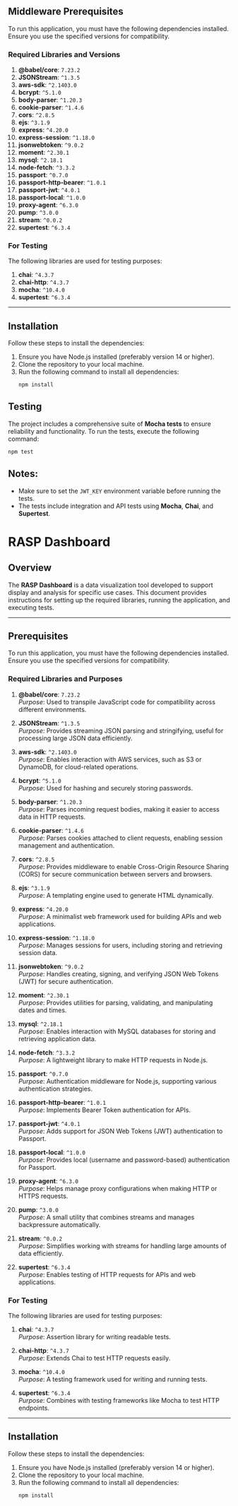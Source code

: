 

## Middleware Prerequisites
To run this application, you must have the following dependencies installed. Ensure you use the specified versions for compatibility.

### Required Libraries and Versions

1. **@babel/core**: `7.23.2`
2. **JSONStream**: `^1.3.5`
3. **aws-sdk**: `^2.1403.0`
4. **bcrypt**: `^5.1.0`
5. **body-parser**: `^1.20.3`
6. **cookie-parser**: `^1.4.6`
7. **cors**: `^2.8.5`
8. **ejs**: `^3.1.9`
9. **express**: `^4.20.0`
10. **express-session**: `^1.18.0`
11. **jsonwebtoken**: `^9.0.2`
12. **moment**: `^2.30.1`
13. **mysql**: `^2.18.1`
14. **node-fetch**: `^3.3.2`
15. **passport**: `^0.7.0`
16. **passport-http-bearer**: `^1.0.1`
17. **passport-jwt**: `^4.0.1`
18. **passport-local**: `^1.0.0`
19. **proxy-agent**: `^6.3.0`
20. **pump**: `^3.0.0`
21. **stream**: `^0.0.2`
22. **supertest**: `^6.3.4`

### For Testing
The following libraries are used for testing purposes:
1. **chai**: `^4.3.7`
2. **chai-http**: `^4.3.7`
3. **mocha**: `^10.4.0`
4. **supertest**: `^6.3.4`

---

## Installation

Follow these steps to install the dependencies:

1. Ensure you have Node.js installed (preferably version 14 or higher).
2. Clone the repository to your local machine.
3. Run the following command to install all dependencies:
   ```bash
   npm install

## Testing

The project includes a comprehensive suite of **Mocha tests** to ensure reliability and functionality. To run the tests, execute the following command:

```bash
npm test
```


## Notes:
- Make sure to set the `JWT_KEY` environment variable before running the tests.
- The tests include integration and API tests using **Mocha**, **Chai**, and **Supertest**.



# RASP Dashboard

## Overview
The **RASP Dashboard** is a data visualization tool developed to support display and analysis for specific use cases. This document provides instructions for setting up the required libraries, running the application, and executing tests.

---

## Prerequisites
To run this application, you must have the following dependencies installed. Ensure you use the specified versions for compatibility.

### Required Libraries and Purposes

1. **@babel/core**: `7.23.2`  
   *Purpose*: Used to transpile JavaScript code for compatibility across different environments.

2. **JSONStream**: `^1.3.5`  
   *Purpose*: Provides streaming JSON parsing and stringifying, useful for processing large JSON data efficiently.

3. **aws-sdk**: `^2.1403.0`  
   *Purpose*: Enables interaction with AWS services, such as S3 or DynamoDB, for cloud-related operations.

4. **bcrypt**: `^5.1.0`  
   *Purpose*: Used for hashing and securely storing passwords.

5. **body-parser**: `^1.20.3`  
   *Purpose*: Parses incoming request bodies, making it easier to access data in HTTP requests.

6. **cookie-parser**: `^1.4.6`  
   *Purpose*: Parses cookies attached to client requests, enabling session management and authentication.

7. **cors**: `^2.8.5`  
   *Purpose*: Provides middleware to enable Cross-Origin Resource Sharing (CORS) for secure communication between servers and browsers.

8. **ejs**: `^3.1.9`  
   *Purpose*: A templating engine used to generate HTML dynamically.

9. **express**: `^4.20.0`  
   *Purpose*: A minimalist web framework used for building APIs and web applications.

10. **express-session**: `^1.18.0`  
    *Purpose*: Manages sessions for users, including storing and retrieving session data.

11. **jsonwebtoken**: `^9.0.2`  
    *Purpose*: Handles creating, signing, and verifying JSON Web Tokens (JWT) for secure authentication.

12. **moment**: `^2.30.1`  
    *Purpose*: Provides utilities for parsing, validating, and manipulating dates and times.

13. **mysql**: `^2.18.1`  
    *Purpose*: Enables interaction with MySQL databases for storing and retrieving application data.

14. **node-fetch**: `^3.3.2`  
    *Purpose*: A lightweight library to make HTTP requests in Node.js.

15. **passport**: `^0.7.0`  
    *Purpose*: Authentication middleware for Node.js, supporting various authentication strategies.

16. **passport-http-bearer**: `^1.0.1`  
    *Purpose*: Implements Bearer Token authentication for APIs.

17. **passport-jwt**: `^4.0.1`  
    *Purpose*: Adds support for JSON Web Tokens (JWT) authentication to Passport.

18. **passport-local**: `^1.0.0`  
    *Purpose*: Provides local (username and password-based) authentication for Passport.

19. **proxy-agent**: `^6.3.0`  
    *Purpose*: Helps manage proxy configurations when making HTTP or HTTPS requests.

20. **pump**: `^3.0.0`  
    *Purpose*: A small utility that combines streams and manages backpressure automatically.

21. **stream**: `^0.0.2`  
    *Purpose*: Simplifies working with streams for handling large amounts of data efficiently.

22. **supertest**: `^6.3.4`  
    *Purpose*: Enables testing of HTTP requests for APIs and web applications.

### For Testing
The following libraries are used for testing purposes:

1. **chai**: `^4.3.7`  
   *Purpose*: Assertion library for writing readable tests.

2. **chai-http**: `^4.3.7`  
   *Purpose*: Extends Chai to test HTTP requests easily.

3. **mocha**: `^10.4.0`  
   *Purpose*: A testing framework used for writing and running tests.

4. **supertest**: `^6.3.4`  
   *Purpose*: Combines with testing frameworks like Mocha to test HTTP endpoints.

---

## Installation

Follow these steps to install the dependencies:

1. Ensure you have Node.js installed (preferably version 14 or higher).
2. Clone the repository to your local machine.
3. Run the following command to install all dependencies:
   ```bash
   npm install
